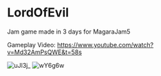 # LordOfEvil
Jam game made in 3 days for MagaraJam5

Gameplay Video: https://www.youtube.com/watch?v=Md32AmPsQWE&t=58s

![uJl3j_](https://user-images.githubusercontent.com/86557293/197665229-7e670654-c0ac-48be-81cb-d821d6d5035f.png)
![wY6g6w](https://user-images.githubusercontent.com/86557293/197665236-b71ebd30-90b5-4495-8def-0d33d372760e.png)
